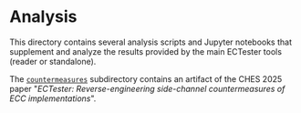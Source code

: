 # Analysis

This directory contains several analysis scripts and Jupyter notebooks that supplement and analyze the
results provided by the main ECTester tools (reader or standalone).

The [`countermeasures`](countermeasures/) subdirectory contains an artifact of the CHES 2025 paper
"*ECTester: Reverse-engineering side-channel countermeasures of ECC implementations*".
